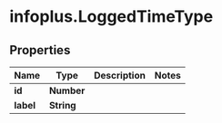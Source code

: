 # infoplus.LoggedTimeType

## Properties
Name | Type | Description | Notes
------------ | ------------- | ------------- | -------------
**id** | **Number** |  | 
**label** | **String** |  | 


